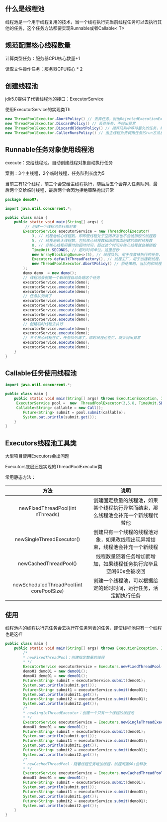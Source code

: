 ## 什么是线程池

线程池是一个用于线程复用的技术，当一个线程执行完当前线程任务可以去执行其他的任务，这个任务方法都要实现Runnable或者Callable< T>

## 规范配置核心线程数量

计算类型任务：服务器CPU核心数量+1

读取文件操作任务：服务器CPU核心 * 2

## 创建线程池

jdk5.0提供了代表线程池的接口：ExecutorService

使用ExecutorService的实现类Th

```java
new ThreadPoolExecutor.AbortPolicy() // 丢弃任务，抛出RejectedExecutionException异常，是默认策略
new ThreadPoolExecutor.DiscardPolicy() // 丢弃任务，不抛出异常
new ThreadPoolExecutor.DiscardOldestPolicy() // 抛弃队列中等待最久的任务，将当前任务加入队列
new ThreadPoolExecutor.CallerRunsPolicy() // 由主线程负责调用任务的run方法从而绕过线程池直接执行
```

## Runnable任务对象使用线程池

execute：交给线程池。自动创建线程对象自动执行任务

案例：3个主线程，2个临时线程，任务队列长度为5

当前三有12个线程，前三个会交给主线程执行，随后后五个会存入任务队列，最后两个交给临时线程，最后两个会因为拒绝策略抛出异常

```java
package demo07;

import java.util.concurrent.*;

public class main {
    public static void main(String[] args) {
   		 // 创建一个线程池执行器对象  
		ExecutorService executorService = new ThreadPoolExecutor(  
            3, // 线程池核心线程数，即即使线程处于空闲状态也不会被销毁的线程数  
            5, // 线程池最大线程数，包括核心线程数和因需求而创建的临时线程数  
            8, // 非核心线程闲置时的超时时间，超过这个时间非核心线程就会被销毁  
            TimeUnit.SECONDS, // 超时时间单位，这里是秒  
            new ArrayBlockingQueue<>(5), // 线程队列，用于存放待执行的任务，容量为5  
            Executors.defaultThreadFactory(), // 线程工厂，用于创建新线程，这里使用默认的线程工厂  
            new ThreadPoolExecutor.AbortPolicy() // 拒绝策略，当队列和线程池都满了，新提交的任务将被拒绝，并抛出	    RejectedExecutionException异常  
		);
        demo demo  = new demo();
        // 线程池会创建一个新线程自动处理这个任务
        executorService.execute(demo);
        executorService.execute(demo);
        executorService.execute(demo);
        // 任务队列满了
        executorService.execute(demo);
        executorService.execute(demo);
        executorService.execute(demo);
        executorService.execute(demo);
        executorService.execute(demo);
        // 创建临时线程去执行
        executorService.execute(demo);
        executorService.execute(demo);
        // 三个核心线程在忙，任务队列满了，临时线程也在忙，就会抛出异常
        executorService.execute(demo);
        executorService.execute(demo);
    }
}
```

## Callable任务使用线程池

```java
import java.util.concurrent.*;

public class main {
    public static void main(String[] args) throws ExecutionException, InterruptedException {
     ExecutorService pool =  new  ThreadPoolExecutor(3,5,8, TimeUnit.SECONDS, new ArrayBlockingQueue<>(5),Executors.defaultThreadFactory(),new ThreadPoolExecutor.CallerRunsPolicy());
     Callable<String> callable = new Call();
        Future<String> submit = pool.submit(callable);
        System.out.println(submit.get());
    }
}
```

## Executors线程池工具类

大型项目使用Executors会出问题

Executors底层还是实现的ThreadPoolExecutor类

常用静态方法：

|                   方法                   |                             说明                             |
| :--------------------------------------: | :----------------------------------------------------------: |
|     newFixedThreadPool(int nThreads)     | 创建固定数量的线程池，如果某个线程执行异常而结束，那么线程池会补充一个新线程代替他 |
|        newSingleThreadExecutor()         | 创建只有一个线程的线程池对象，如果改线程出现异常结束，线程池会补充一个新线程 |
|          newCachedThreadPool()           | 线程数量随着任务增加而增加，如果线程任务执行完毕且空闲60s会被收回 |
| newScheduledThreadPool(int corePoolSize) | 创建一个线程池，可以根据给定的延时时间，运行任务，活定期执行任务 |

## 使用

线程池内的线程执行完任务会去执行在任务列表的任务，即使线程池只有一个线程也是这样

```java
public class main {
    public static void main(String[] args) throws ExecutionException, InterruptedException {
        /*
        * newFixedThreadPool：创建指定数量的线程
        * */
        ExecutorService executorService = Executors.newFixedThreadPool(2);
        demo01 demo01 = new demo01();
        demo01 demo01 = new demo01();
        Future<String> submit = executorService.submit(demo01);
        System.out.println(submit.get());
        Future<String> submit1 = executorService.submit(demo01);
        System.out.println(submit1.get());
        Future<String> submit2 = executorService.submit(demo01);
        System.out.println(submit2.get());
        /*
        * newSingleThreadExecutor：创建一个只有一个线程的线程池
        * */
        ExecutorService executorService = Executors.newSingleThreadExecutor();
        demo01 demo01 = new demo01();
        Future<String> submit = executorService.submit(demo01);
        System.out.println(submit.get());
        Future<String> submit1 = executorService.submit(demo01);
        System.out.println(submit1.get());
        Future<String> submit2 = executorService.submit(demo01);
        System.out.println(submit2.get());
        /*
        * newCachedThreadPool：随着线程任务增加线程，线程闲置60s会释放
        * */
        ExecutorService executorService = Executors.newCachedThreadPool();
        demo01 demo01 = new demo01();
        Future<String> submit = executorService.submit(demo01);
        System.out.println(submit.get());
        Future<String> submit1 = executorService.submit(demo01);
        System.out.println(submit1.get());
        Future<String> submit2 = executorService.submit(demo01);
        System.out.println(submit2.get());
    }
} 
```